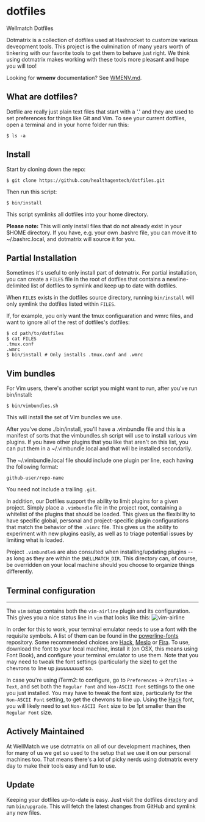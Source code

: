 dotfiles
========

Wellmatch Dotfiles

Dotmatrix is a collection of dotfiles used at Hashrocket to customize various
deveopment tools. This project is the culmination of many years worth of
tinkering with our favorite tools to get them to behave just right. We think
using dotmatrix makes working with these tools more pleasant and hope you will
too!

Looking for **wmenv** documentation? See [WMENV.md](WMENV.md).

What are dotfiles?
------------------

Dotfile are really just plain text files that start with a '.' and they are
used to set preferences for things like Git and Vim. To see your current
dotfiles, open a terminal and in your home folder run this:

	$ ls -a


Install
-------

Start by cloning down the repo:

	$ git clone https://github.com/healthagentech/dotfiles.git

Then run this script:

	$ bin/install

This script symlinks all dotfiles into your home directory.

**Please note:** This will only install files that do not already exist in your
$HOME directory. If you have, e.g. your own .bashrc file, you can move it to
~/.bashrc.local, and dotmatrix will source it for you.

Partial Installation
--------------------

Sometimes it's useful to only install part of dotmatrix. For partial
installation, you can create a `FILES` file in the root of dotfiles that
contains a newline-delimited list of dotfiles to symlink and keep up to date
with dotfiles.

When `FILES` exists in the dotfiles source directory, running `bin/install`
will only symlink the dotfiles listed within `FILES`.

If, for example, you only want the tmux configuaration and wmrc files, and
want to ignore all of the rest of dotfiles's dotfiles:

    $ cd path/to/dotfiles
    $ cat FILES
    .tmux.conf
    .wmrc
    $ bin/install # Only installs .tmux.conf and .wmrc

Vim bundles
-----------

For Vim users, there's another script you might want to run, after you've run
bin/install:

	$ bin/vimbundles.sh

This will install the set of Vim bundles we use.

After you've done ./bin/install, you'll have a .vimbundle file and this is a
manifest of sorts that the vimbundles.sh script will use to install various vim
plugins. If you have other plugins that you like that aren't on this list, you
can put them in a ~/.vimbundle.local and that will be installed secondarily.

The ~/.vimbundle.local file should include one plugin per line, each having the
following format:

	github-user/repo-name

You need not include a trailing `.git`.

In addition, our Dotfiles support the ability to limit plugins for a given project.  Simply place a `.vimbundle` file in the project root, containing a whitelist of the plugins that should be loaded. This gives us the flexibility to have specific global, personal and project-specific plugin configurations that match the behavior of the `.vimrc` file. This gives us the ability to experiment with new plugins easily, as well as to triage potential issues by limiting what is loaded.

Project `.vimbundle`s are also consulted when installing/updating plugins -- as long as they are within the `$WELLMATCH_DIR`. This directory can, of course, be overridden on your local machine should you choose to organize things differently.

## Terminal configuration
---

The `vim` setup contains both the `vim-airline` plugin and its configuration.  This gives you a nice status line in `vim` that looks like this: ![vim-airline](https://www.evernote.com/l/ABCKc3yib5dLdqtjUI8MPQOQkUSKwHK7bEA)

In order for this to work, your terminal emulator needs to use a font with the requisite symbols. A list of them can be found in the [powerline-fonts](https://github.com/powerline/fonts) repository.  Some recommended choices are [Hack][hack-font], [Meslo](https://github.com/powerline/fonts/raw/master/Meslo/Meslo%20LG%20M%20DZ%20Regular%20for%20Powerline.otf) or [Fira](https://github.com/powerline/fonts/raw/master/FiraMono/FuraMono-Regular%20Powerline.otf).  To use, download the font to your local machine, install it (on OSX, this means using Font Book), and configure your terminal emulator to use them.  Note that you may need to tweak the font settings (particularly the size) to get the chevrons to line up _juuuuuuust_ so.  

In case you're using iTerm2:  to configure, go to `Preferences` -> `Profiles` -> `Text`, and set both the `Regular Font` and `Non-ASCII Font` settings to the one you just installed.  You may have to tweak the font size, particularly for the `Non-ASCII Font` setting, to get the chevrons to line up.  Using the [Hack][hack-font] font, you will likely need to set `Non-ASCII Font` size to be 1pt smaller than the `Regular Font` size.

  [hack-font]: https://github.com/powerline/fonts/raw/master/Hack/Hack-Regular.ttf "Hack Regular"

Actively Maintained
-------------------

At WellMatch we use dotmatrix on all of our development machines, then for
many of us we get so used to the setup that we use it on our personal machines
too. That means there's a lot of picky nerds using dotmatrix every day to make
their tools easy and fun to use.

Update
------

Keeping your dotfiles up-to-date is easy. Just visit the dotfiles directory
and run `bin/upgrade`. This will fetch the latest changes from GitHub and
symlink any new files.
